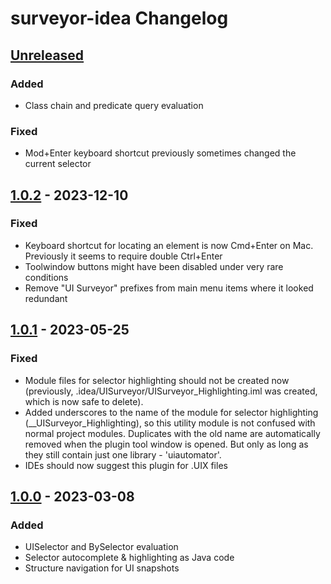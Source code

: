 <!-- Keep a Changelog guide -> https://keepachangelog.com -->

# surveyor-idea Changelog

## [Unreleased]

### Added
- Class chain and predicate query evaluation

### Fixed
- Mod+Enter keyboard shortcut previously sometimes changed the current selector

## [1.0.2] - 2023-12-10

### Fixed
- Keyboard shortcut for locating an element is now Cmd+Enter on Mac. Previously it seems to require double Ctrl+Enter
- Toolwindow buttons might have been disabled under very rare conditions
- Remove "UI Surveyor" prefixes from main menu items where it looked redundant

## [1.0.1] - 2023-05-25

### Fixed
- Module files for selector highlighting should not be created now (previously,
.idea/UISurveyor/UISurveyor_Highlighting.iml was created, which is now safe to delete).
- Added underscores to the name of the module for selector highlighting (\_\_UISurveyor\_Highlighting), so this utility
module is not confused with normal project modules. Duplicates with the old name are automatically removed when
the plugin tool window is opened. But only as long as they still contain just one library - 'uiautomator'.
- IDEs should now suggest this plugin for .UIX files

## [1.0.0] - 2023-03-08

### Added
- UISelector and BySelector evaluation
- Selector autocomplete & highlighting as Java code
- Structure navigation for UI snapshots

[Unreleased]: https://github.com/TarCV/surveyor-idea/compare/v1.0.2...HEAD
[1.0.2]: https://github.com/TarCV/surveyor-idea/compare/v1.0.1...v1.0.2
[1.0.1]: https://github.com/TarCV/surveyor-idea/compare/v1.0.0...v1.0.1
[1.0.0]: https://github.com/TarCV/surveyor-idea/commits/v1.0.0
